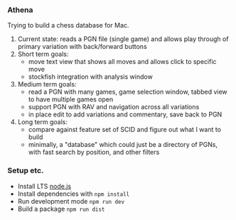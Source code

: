 ### Athena

Trying to build a chess database for Mac.

1. Current state: reads a PGN file (single game) and allows play through of primary variation with back/forward buttons 
2. Short term goals:
    * move text view that shows all moves and allows click to specific move
    * stockfish integration with analysis window
3. Medium term goals:
    * read a PGN with many games, game selection window, tabbed view to have multiple games open
    * support PGN with RAV and navigation across all variations
    * in place edit to add variations and commentary, save back to PGN
4. Long term goals: 
    * compare against feature set of SCID and figure out what I want to build
    * minimally, a "database" which could just be a directory of PGNs, with fast search by position, and other filters

### Setup etc.

* Install LTS [node.js](https://nodejs.org/en/download/)
* Install dependencies with `npm install`
* Run development mode `npm run dev`
* Build a package `npm run dist`


